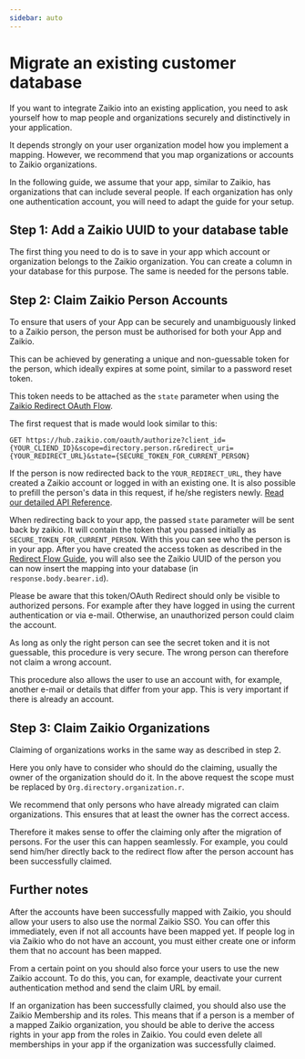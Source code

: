 ```yaml
---
sidebar: auto
---
```


# Migrate an existing customer database

If you want to integrate Zaikio into an existing application, you need to ask yourself how to map people and organizations securely and distinctively in your application.

It depends strongly on your user organization model how you implement a mapping. However, we recommend that you map organizations or accounts to Zaikio organizations.

In the following guide, we assume that your app, similar to Zaikio, has organizations that can include several people. If each organization has only one authentication account, you will need to adapt the guide for your setup.

## Step 1: Add a Zaikio UUID to your database table

The first thing you need to do is to save in your app which account or organization belongs to the Zaikio organization. You can create a column in your database for this purpose. The same is needed for the persons table.

## Step 2: Claim Zaikio Person Accounts

To ensure that users of your App can be securely and unambiguously linked to a Zaikio person, the person must be authorised for both your App and Zaikio.

This can be achieved by generating a unique and non-guessable token for the person, which ideally expires at some point, similar to a password reset token.

This token needs to be attached as the `state` parameter when using the [Zaikio Redirect OAuth Flow](/guide/oauth/redirect-flow.html).

The first request that is made would look similar to this:

```
GET https://hub.zaikio.com/oauth/authorize?client_id={YOUR_CLIEND_ID}&scope=directory.person.r&redirect_uri={YOUR_REDIRECT_URL}&state={SECURE_TOKEN_FOR_CURRENT_PERSON}
```

If the person is now redirected back to the `YOUR_REDIRECT_URL`, they have created a Zaikio account or logged in with an existing one. It is also possible to prefill the person's data in this request, if he/she registers newly. [Read our detailed API Reference](/api/directory/oauth.html#/OAuth/get_authorize).

When redirecting back to your app, the passed `state` parameter will be sent back by zaikio. It will contain the token that you passed initially as `SECURE_TOKEN_FOR_CURRENT_PERSON`. With this you can see who the person is in your app. After you have created the access token as described in the [Redirect Flow Guide](/guide/oauth/redirect-flow.html), you will also see the Zaikio UUID of the person you can now insert the mapping into your database (in `response.body.bearer.id`).

Please be aware that this token/OAuth Redirect should only be visible to authorized persons. For example after they have logged in using the current authentication or via e-mail. Otherwise, an unauthorized person could claim the account.

As long as only the right person can see the secret token and it is not guessable, this procedure is very secure. The wrong person can therefore not claim a wrong account.

This procedure also allows the user to use an account with, for example, another e-mail or details that differ from your app. This is very important if there is already an account.


## Step 3: Claim Zaikio Organizations

Claiming of organizations works in the same way as described in step 2.

Here you only have to consider who should do the claiming, usually the owner of the organization should do it. In the above request the scope must be replaced by `Org.directory.organization.r`.

We recommend that only persons who have already migrated can claim organizations. This ensures that at least the owner has the correct access.

Therefore it makes sense to offer the claiming only after the migration of persons. For the user this can happen seamlessly. For example, you could send him/her directly back to the redirect flow after the person account has been successfully claimed.

## Further notes

After the accounts have been successfully mapped with Zaikio, you should allow your users to also use the normal Zaikio SSO. You can offer this immediately, even if not all accounts have been mapped yet. If people log in via Zaikio who do not have an account, you must either create one or inform them that no account has been mapped.

From a certain point on you should also force your users to use the new Zaikio account. To do this, you can, for example, deactivate your current authentication method and send the claim URL by email.

If an organization has been successfully claimed, you should also use the Zaikio Membership and its roles. This means that if a person is a member of a mapped Zaikio organization, you should be able to derive the access rights in your app from the roles in Zaikio. You could even delete all memberships in your app if the organization was successfully claimed.
